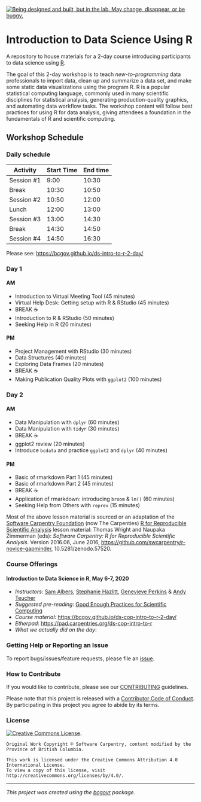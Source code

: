 <a id="devex-badge" rel="Exploration" href="https://github.com/BCDevExchange/assets/blob/master/README.md"><img alt="Being designed and built, but in the lab. May change, disappear, or be buggy." style="border-width:0" src="https://assets.bcdevexchange.org/images/badges/exploration.svg" title="Being designed and built, but in the lab. May change, disappear, or be buggy."/></a>


# Introduction to Data Science Using R

A repository to house materials for a 2-day course introducing participants to data science using [R](https://www.r-project.org/).


The goal of this 2-day workshop is to teach _new-to-programming_ data professionals to import data, clean up and summarize a data set, and make some static data visualizations using the program R. R is a popular statistical computing language, commonly used in many scientific disciplines for statistical analysis, generating production-quality graphics, and automating data workflow tasks. The workshop content will follow best practices for using R for data analysis, giving attendees a foundation in the fundamentals of R and scientific computing.


## Workshop Schedule

### Daily schedule
| Activity   | Start Time | End time |
|------------|------------|----------|
| Session #1 | 9:00       | 10:30    |
| Break      | 10:30      | 10:50    |
| Session #2 | 10:50      | 12:00    |
| Lunch      | 12:00      | 13:00    |
| Session #3 | 13:00      | 14:30    |
| Break      | 14:30      | 14:50    |
| Session #4 | 14:50      | 16:30    |

Please see: https://bcgov.github.io/ds-intro-to-r-2-day/

### Day 1

#### AM

- Introduction to Virtual Meeting Tool (45 minutes) <!-- Dominique -->
- Virtual Help Desk: Getting setup with R & RStudio (45 minutes) <!-- All -->
- BREAK ☕
- Introduction to R & RStudio (50 minutes) <!-- Gen -->
- Seeking Help in R (20 minutes) <!-- Gen -->

#### PM

- Project Management with RStudio (30 minutes)  <!-- Andy -->
- Data Structures (40 minutes)  <!-- Andy -->
- Exploring Data Frames (20 minutes) <!-- Andy -->
- BREAK ☕
- Making Publication Quality Plots with `ggplot2` (100 minutes)  <!-- Steph -->

### Day 2

#### AM

- Data Manipulation with `dplyr` (60 minutes)  <!-- Sam -->
- Data Manipulation with `tidyr` (30 minutes)  <!-- Sam -->
- BREAK ☕
- ggplot2 review (20 minutes)  <!-- Steph -->
- Introduce `bcdata` and practice `ggplot2` and `dplyr` (40 minutes) <!-- Steph -->

#### PM

- Basic of rmarkdown Part 1 (45 minutes) <!-- Sam -->
- Basic of rmarkdown Part 2 (45 minutes) <!-- Gen -->
- BREAK ☕
- Application of rmarkdown: introducing `broom` & `lm()` (60 minutes)  <!-- Andy -->
- Seeking Help from Others with `reprex` (15 minutes) <!-- Andy -->


Most of the above lesson material is sourced or an adaptation of the [Software Carpentry Foundation](http://software-carpentry.org/) (now The Carpenties) [R for Reproducible Scientific Analysis](http://swcarpentry.github.io/r-novice-gapminder/) lesson material: Thomas Wright and Naupaka Zimmerman (eds): _Software Carpentry: R for
Reproducible Scientific Analysis_.  Version 2016.06, June 2016,
https://github.com/swcarpentry/r-novice-gapminder,
10.5281/zenodo.57520.


### Course Offerings

#### Introduction to Data Science in R, May 6-7, 2020 
- _Instructors_: [Sam Albers](https://github.com/boshek), [Stephanie Hazlitt](https://github.com/stephhazlitt), [Genevieve Perkins](https://github.com/gcperk) & [Andy Teucher](https://github.com/ateucher)
- _Suggested pre-reading_: [Good Enough Practices for Scientific Computing](https://github.com/swcarpentry/good-enough-practices-in-scientific-computing/blob/gh-pages/good-enough-practices-for-scientific-computing.pdf)
- _Course material_: https://bcgov.github.io/ds-cop-intro-to-r-2-day/
- _Etherpad_: <https://pad.carpentries.org/ds-cop-intro-to-r>
- _What we actually did on the day_: 



### Getting Help or Reporting an Issue

To report bugs/issues/feature requests, please file an [issue](https://github.com/bcgov/ds-cop-intro-to-r/issues/).


### How to Contribute

If you would like to contribute, please see our [CONTRIBUTING](CONTRIBUTING.md) guidelines.

Please note that this project is released with a [Contributor Code of Conduct](CODE_OF_CONDUCT.md). By participating in this project you agree to abide by its terms.


### License

[![Creative Commons License](https://i.creativecommons.org/l/by/4.0/88x31.png)](http://creativecommons.org/licenses/by/4.0/). 

```
Original Work Copyright © Software Carpentry, content modified by the Province of British Columbia.

This work is licensed under the Creative Commons Attribution 4.0 International License.
To view a copy of this license, visit http://creativecommons.org/licenses/by/4.0/.
```
---
*This project was created using the [bcgovr](https://github.com/bcgov/bcgovr) package.* 
